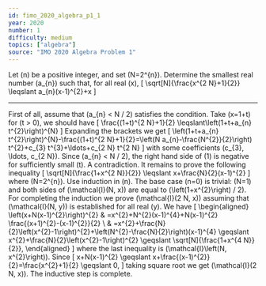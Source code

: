 ```yaml
---
id: fimo_2020_algebra_p1_1
year: 2020
number: 1
difficulty: medium
topics: ["algebra"]
source: "IMO 2020 Algebra Problem 1"
---
```


Let \(n\) be a positive integer, and set \(N=2^{n}\). Determine the smallest real number \(a_{n}\) such that, for all real \(x\),
\[
\sqrt[N]{\frac{x^{2 N}+1}{2}} \leqslant a_{n}(x-1)^{2}+x
\]


---
First of all, assume that \(a_{n} < N / 2\) satisfies the condition. Take \(x=1+t\) for \(t > 0\), we should have
\[
\frac{(1+t)^{2 N}+1}{2} \leqslant\left(1+t+a_{n} t^{2}\right)^{N}
\]
Expanding the brackets we get
\[
\left(1+t+a_{n} t^{2}\right)^{N}-\frac{(1+t)^{2 N}+1}{2}=\left(N a_{n}-\frac{N^{2}}{2}\right) t^{2}+c_{3} t^{3}+\ldots+c_{2 N} t^{2 N}
\]
with some coefficients \(c_{3}, \ldots, c_{2 N}\). Since \(a_{n} < N / 2\), the right hand side of (1) is negative for sufficiently small \(t\). A contradiction.
It remains to prove the following inequality
\[
\sqrt[N]{\frac{1+x^{2 N}}{2}} \leqslant x+\frac{N}{2}(x-1)^{2}
\]
where \(N=2^{n}\).
Use induction in \(n\). The base case \(n=0\) is trivial: \(N=1\) and both sides of \(\mathcal{I}(N, x)\) are equal to \(\left(1+x^{2}\right) / 2\). For completing the induction we prove \(\mathcal{I}(2 N, x)\) assuming that \(\mathcal{I}(N, y)\) is established for all real \(y\). We have
\[
\begin{aligned}
\left(x+N(x-1)^{2}\right)^{2} & =x^{2}+N^{2}(x-1)^{4}+N(x-1)^{2} \frac{(x+1)^{2}-(x-1)^{2}}{2} \\
& =x^{2}+\frac{N}{2}\left(x^{2}-1\right)^{2}+\left(N^{2}-\frac{N}{2}\right)(x-1)^{4} \geqslant x^{2}+\frac{N}{2}\left(x^{2}-1\right)^{2} \geqslant \sqrt[N]{\frac{1+x^{4 N}}{2}},
\end{aligned}
\]
where the last inequality is \(\mathcal{I}\left(N, x^{2}\right)\). Since
\[
x+N(x-1)^{2} \geqslant x+\frac{(x-1)^{2}}{2}=\frac{x^{2}+1}{2} \geqslant 0,
\]
taking square root we get \(\mathcal{I}(2 N, x)\). The inductive step is complete.
